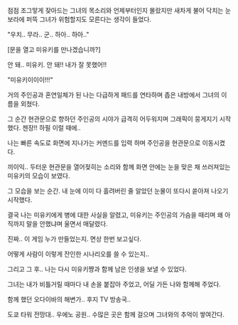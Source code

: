 점점 조그맣게 잦아드는 그녀의 목소리와 언제부터인지 몰랐지만 새차게 불어 닥치는 눈보라에 퍼뜩 그녀가 위험할지도 모른다는 생각이 들었다.

"우치.. 무라.. 군.. 하아.. 하아.."

[문을 열고 미유키를 만나겠습니까?]

안 돼.. 미유키. 안 돼!! 내가 잘 못했어!! 

"미유키이이이!!!"

거의 주인공과 혼연일체가 된 나는 다급하게 패드를 연타하며 좁은 내방에서 그녀의 이름을 외쳤다.

그 순간 현관문으로 향하던 주인공의 시야가 급격히 어두워지며 그래픽이 뭉게지기 시작했다. 젠장!! 하필 이럴 때에..

나는 빠른 속도로 화면에 지나가는 커멘드를 입력 하며 주인공을 현관문으로 이동시켰다.

끼이익.. 두터운 현관문을 열어젖히는 소리와 함께 화면 안에는 눈을 맞은 채 쓰러져있는 미유키의 모습이 보였다.

그 모습을 보는 순간. 내 눈에 이미 다 흘려버린 줄 알았던 눈물이 또다시 쏟아져 나오기 시작했다.

결국 나는 미유키에게 병에 대한 사실을 알렸고, 미유키는 주인공의 가슴을 때리며 왜 아직까지 말을 안했냐며 울면서 매달렸다.

진짜.. 이 게임 누가 만들었는지. 면상 한번 보고싶다.

어떻게 사람이 이렇게 잔인한 시나리오를 쓸 수 있는지..

그리고 그 후.. 나는 다시 미유키쨩과 함께 남은 인생을 보낼 수 있었다.

그녀는 내가 비틀거릴 때마다 내 손을 붙잡아 주었고, 어딜 가든 나와 함께해 주었다.

함께 했던 오다이바의 해변가.. 후지 TV 방송국..

도쿄 타워 전망대.. 우에노 공원.. 수많은 곳은 함께 걸으며 그녀와의 추억이 쌓여간다.